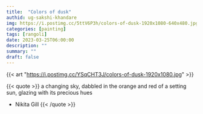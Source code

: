 ```yaml
---
title:  "Colors of dusk"
authid: ug-sakshi-khandare
img: https://i.postimg.cc/5ttV6P3h/colors-of-dusk-1920x1080-640x480.jpg
categories: [painting]
tags: [rangoli]
date: 2023-03-25T06:00:00
description: ""
summary: ""
draft: false
---
```



{{< art "https://i.postimg.cc/YSqCHT3J/colors-of-dusk-1920x1080.jpg" >}}


{{< quote >}} 
a changing sky,
dabbled in the orange and red
of a setting sun,
glazing with its precious hues
- Nikita Gill 
{{< /quote >}}
